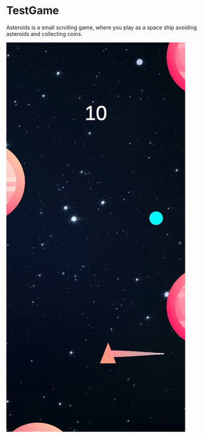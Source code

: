 # TestGame

Asteroids is a small scrolling game, where you play as a space ship avoiding asteroids and collecting coins.

![](Readmi_Images/gameProcess.bmp) 

